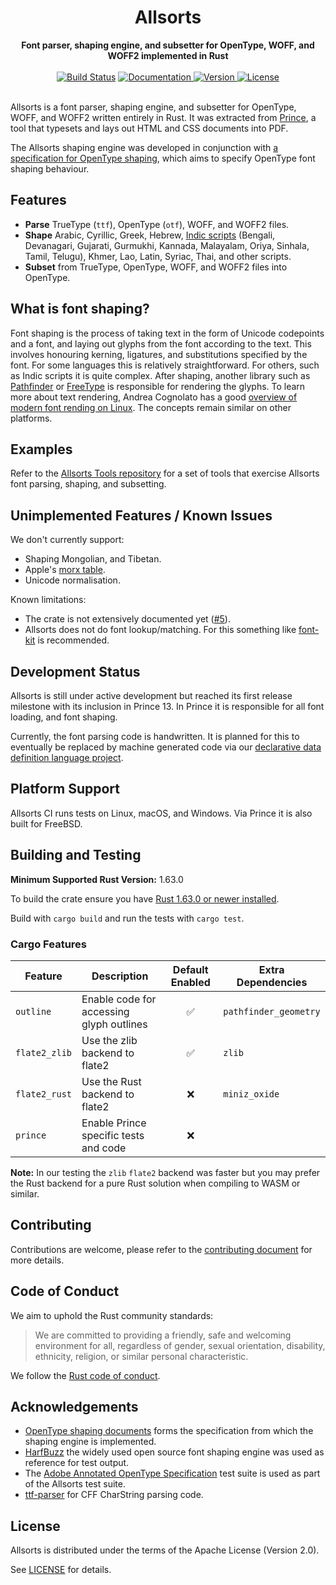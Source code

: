<h1 align="center">
  <img src="https://github.com/yeslogic/allsorts/raw/master/allsorts.svg?sanitize=1" alt=""><br>
  Allsorts
</h1>

<div align="center">
  <strong>Font parser, shaping engine, and subsetter for OpenType, WOFF, and WOFF2 implemented in Rust</strong>
</div>

<br>

<div align="center">
  <a href="https://travis-ci.com/yeslogic/allsorts">
    <img src="https://travis-ci.com/yeslogic/allsorts.svg?token=4GA6ydxNNeb6XeELrMmg&amp;branch=master" alt="Build Status"></a>
  <a href="https://docs.rs/allsorts">
    <img src="https://docs.rs/allsorts/badge.svg" alt="Documentation">
  </a>
  <a href="https://crates.io/crates/allsorts">
    <img src="https://img.shields.io/crates/v/allsorts.svg" alt="Version">
  </a>
  <a href="https://github.com/yeslogic/allsorts/blob/master/LICENSE">
    <img src="https://img.shields.io/crates/l/allsorts.svg" alt="License">
  </a>
</div>

<br>

Allsorts is a font parser, shaping engine, and subsetter for OpenType, WOFF, and WOFF2
written entirely in Rust. It was extracted from
[Prince](https://www.princexml.com/), a tool that typesets and lays out HTML
and CSS documents into PDF.

The Allsorts shaping engine was developed in conjunction with [a specification
for OpenType shaping](https://github.com/n8willis/opentype-shaping-documents/),
which aims to specify OpenType font shaping behaviour.

## Features

* **Parse** TrueType (`ttf`), OpenType (`otf`), WOFF, and WOFF2 files.
* **Shape** Arabic, Cyrillic, Greek, Hebrew, [Indic
  scripts](https://en.wikipedia.org/wiki/Languages_of_India) (Bengali,
  Devanagari, Gujarati, Gurmukhi, Kannada, Malayalam, Oriya, Sinhala, Tamil,
  Telugu), Khmer, Lao, Latin, Syriac, Thai, and other scripts.
* **Subset** from TrueType, OpenType, WOFF, and WOFF2 files into OpenType.

## What is font shaping?

Font shaping is the process of taking text in the form of Unicode codepoints
and a font, and laying out glyphs from the font according to the text. This
involves honouring kerning, ligatures, and substitutions specified by the font.
For some languages this is relatively straightforward. For others, such as
Indic scripts it is quite complex. After shaping, another library such as
[Pathfinder](https://github.com/servo/pathfinder) or
[FreeType](https://www.freetype.org/) is responsible for rendering the glyphs.
To learn more about text rendering, Andrea Cognolato has a good [overview of
modern font rending on
Linux](https://mrandri19.github.io/2019/07/24/modern-text-rendering-linux-overview.html).
The concepts remain similar on other platforms.

## Examples

Refer to the [Allsorts Tools repository](https://github.com/yeslogic/allsorts-tools) for
a set of tools that exercise Allsorts font parsing, shaping, and subsetting.

## Unimplemented Features / Known Issues

We don't currently support:

* Shaping Mongolian, and Tibetan.
* Apple's [morx table](https://developer.apple.com/fonts/TrueType-Reference-Manual/RM06/Chap6morx.html).
* Unicode normalisation.

Known limitations:

* The crate is not extensively documented yet ([#5](https://github.com/yeslogic/allsorts/issues/5)).
* Allsorts does not do font lookup/matching. For this something like
  [font-kit](https://github.com/pcwalton/font-kit) is recommended.

## Development Status

Allsorts is still under active development but reached its first release
milestone with its inclusion in Prince 13. In Prince it is responsible for
all font loading, and font shaping.

Currently, the font parsing code is handwritten. It is planned for this to
eventually be replaced by machine generated code via our [declarative data
definition language project](https://github.com/yeslogic/fathom).

## Platform Support

Allsorts CI runs tests on Linux, macOS, and Windows. Via Prince it is also
built for FreeBSD.

## Building and Testing

**Minimum Supported Rust Version:** 1.63.0

To build the crate ensure you have [Rust 1.63.0 or newer installed](https://www.rust-lang.org/tools/install).

Build with `cargo build` and run the tests with `cargo test`.

### Cargo Features

| Feature       | Description                              | Default Enabled | Extra Dependencies    |
|---------------|------------------------------------------|:---------------:|-----------------------|
| `outline`     | Enable code for accessing glyph outlines |        ✅       | `pathfinder_geometry` |
| `flate2_zlib` | Use the zlib backend to flate2           |        ✅       | `zlib`                |
| `flate2_rust` | Use the Rust backend to flate2           |        ❌       | `miniz_oxide`         |
| `prince`      | Enable Prince specific tests and code    |        ❌       |                       |

**Note:** In our testing the `zlib` `flate2` backend was faster but you may
prefer the Rust backend for a pure Rust solution when compiling to WASM or
similar.

## Contributing

Contributions are welcome, please refer to the
[contributing document](https://github.com/yeslogic/allsorts/blob/master/CONTRIBUTING.md)
for more details.

## Code of Conduct

We aim to uphold the Rust community standards:

> We are committed to providing a friendly, safe and welcoming environment for
> all, regardless of gender, sexual orientation, disability, ethnicity,
> religion, or similar personal characteristic.

We follow the [Rust code of conduct](https://www.rust-lang.org/policies/code-of-conduct).

## Acknowledgements

* [OpenType shaping documents](https://github.com/n8willis/opentype-shaping-documents/)
  forms the specification from which the shaping engine is implemented.
* [HarfBuzz](https://github.com/harfbuzz/harfbuzz) the widely used open source
  font shaping engine was used as reference for test output.
* The [Adobe Annotated OpenType Specification](https://github.com/adobe-type-tools/aots)
  test suite is used as part of the Allsorts test suite.
* [ttf-parser](https://github.com/RazrFalcon/ttf-parser) for CFF CharString parsing code.

## License

Allsorts is distributed under the terms of the Apache License (Version 2.0).

See [LICENSE](https://github.com/yeslogic/allsorts/blob/master/LICENSE) for details.
